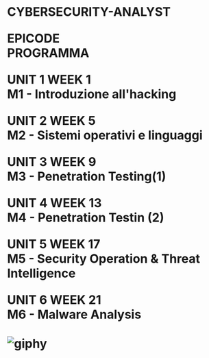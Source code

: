 <h1> CYBERSECURITY-ANALYST

<strong> EPICODE  </strong>
<br> <strong> PROGRAMMA </strong> <br>

<strong> UNIT 1 WEEK 1 </strong> <br>
M1 - Introduzione all'hacking  <br>

<strong> UNIT 2 WEEK 5 </strong> <br>
M2 - Sistemi operativi e linguaggi  <br>

<strong> UNIT 3 WEEK 9 </strong> <br>
M3 - Penetration Testing(1)  <br>

<strong> UNIT 4 WEEK 13 </strong> <br>
M4 - Penetration Testin (2)  <br>

<strong> UNIT 5 WEEK 17 </strong> <br>
M5 - Security Operation & Threat Intelligence  <br>

UNIT 6 WEEK 21 <br>
M6 - Malware Analysis  <br>
<br> ![giphy](https://github.com/Jenovia02/Cybersecurity-Analyst/assets/134729946/ad5d5180-1532-40ed-ab83-315956470744)
